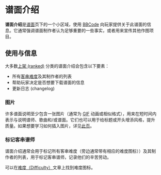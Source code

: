 # 谱面介绍

**谱面介绍**是[谱面](/wiki/Beatmap)页下的一个小区域，使用 [BBCode](/wiki/BBCode) 向玩家提供关于此谱面的信息。它通常强调谱面制作者认为足够重要的一些事实，或者用来宣传其他作图项目。

## 使用与信息

大多数[上架 (ranked)](/wiki/Beatmap/Category#上架-(ranked)) 分类的谱面介绍会包含以下要素：

- 所有[客串难度](/wiki/Beatmap/Guest_difficulty)及其制作者的列表
- 帮助玩家决定是否想要下载谱面的信息
- 更新日志 (changelog)

### 图片

许多谱面说明至少包含一张图片（通常为 [GIF](https://en.wikipedia.org/wiki/GIF) 动画或相似格式），用来在短时间内表示与说明谱师、歌曲和/或谱面。它们也可以用于给标题或开头增添风格，提升质量。如果想要学习如何插入图片，详见[此页](/wiki/BBCode#图片)。

### 标记客串谱师

谱面介绍通常会用于标记所有客串难度（旁边通常带有相应的难度图标））及其制作者的列表，用于标记客串谱师，记录他们的辛苦劳动。

可以在[难度（Difficulty）](/wiki/Beatmap/Difficulty)文章上找到难度图标。
